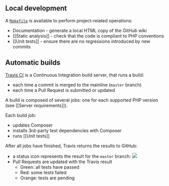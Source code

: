 ## Local development
A [`Makefile`](https://github.com/shaarli/Shaarli/blob/master/Makefile) is available to perform project-related operations:
- Documentation - generate a local HTML copy of the GitHub wiki
- [[Static analysis]] - check that the code is compliant to PHP conventions
- [[Unit tests]] - ensure there are no regressions introduced by new commits

## Automatic builds
[Travis CI](http://docs.travis-ci.com/) is a Continuous Integration build server, that runs a build:
- each time a commit is merged to the mainline (`master` branch)
- each time a Pull Request is submitted or updated

A build is composed of several jobs: one for each supported PHP version (see [[Server requirements]]).

Each build job:
- updates Composer
- installs 3rd-party test dependencies with Composer
- runs [[Unit tests]]

After all jobs have finished, Travis returns the results to GitHub:
- a status icon represents the result for the `master` branch: [![](https://api.travis-ci.org/shaarli/Shaarli.svg)](https://travis-ci.org/shaarli/Shaarli)
- Pull Requests are updated with the Travis result
    - Green: all tests have passed
    - Red: some tests failed
    - Orange: tests are pending
